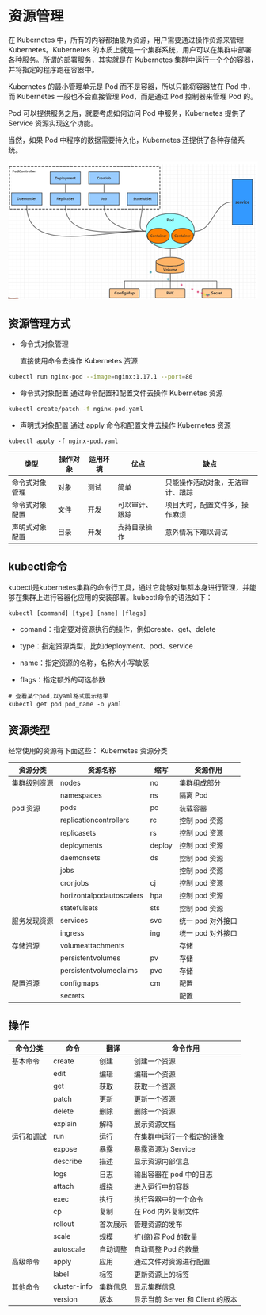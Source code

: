 # 资源管理

在 Kubernetes 中，所有的内容都抽象为资源，用户需要通过操作资源来管理 Kubernetes。Kubernetes 的本质上就是一个集群系统，用户可以在集群中部署各种服务。所谓的部署服务，其实就是在 Kubernetes 集群中运行一个个的容器，并将指定的程序跑在容器中。

Kubernetes 的最小管理单元是 Pod 而不是容器，所以只能将容器放在 Pod 中，而 Kubernetes 一般也不会直接管理 Pod，而是通过 Pod 控制器来管理 Pod 的。

Pod 可以提供服务之后，就要考虑如何访问 Pod 中服务，Kubernetes 提供了 Service 资源实现这个功能。

当然，如果 Pod 中程序的数据需要持久化，Kubernetes 还提供了各种存储系统。

![alt text](image.png)

## 资源管理方式

- 命令式对象管理

    直接使用命令去操作 Kubernetes 资源
```bash
kubectl run nginx-pod --image=nginx:1.17.1 --port=80
```

- 命令式对象配置
    通过命令配置和配置文件去操作 Kubernetes 资源
```bash
kubectl create/patch -f nginx-pod.yaml
```
- 声明式对象配置
    通过 apply 命令和配置文件去操作 Kubernetes 资源
```
kubectl apply -f nginx-pod.yaml
```

|  类型   | 操作对象   |  适用环境   | 优点  |缺点|
|  ----   | ----   |  ----  | ----  | ----
| 命令式对象管理  | 对象 | 测试  | 简单 |    只能操作活动对象，无法审计、跟踪 |
| 命令式对象配置  | 文件 | 开发  | 可以审计、跟踪 |  项目大时，配置文件多，操作麻烦   |
| 声明式对象配置 | 目录 | 开发  | 支持目录操作 |   意外情况下难以调试  |

## kubectl命令
kubectl是kubernetes集群的命令行工具，通过它能够对集群本身进行管理，并能够在集群上进行容器化应用的安装部署。kubectl命令的语法如下：
```batch
kubectl [command] [type] [name] [flags]
```
- comand：指定要对资源执行的操作，例如create、get、delete

- type：指定资源类型，比如deployment、pod、service

- name：指定资源的名称，名称大小写敏感

- flags：指定额外的可选参数

```batch
# 查看某个pod,以yaml格式展示结果
kubectl get pod pod_name -o yaml
```

## 资源类型
经常使用的资源有下面这些：
Kubernetes 资源分类

| 资源分类          | 资源名称                      | 缩写 | 资源作用          |
|-------------------|-------------------------------|------|-------------------|
| 集群级别资源      | nodes                         | no   | 集群组成部分      |
|                   | namespaces                    | ns   | 隔离 Pod          |
| pod 资源          | pods                          | po   | 装载容器          |
|                   | replicationcontrollers        | rc   | 控制 pod 资源     |
|                   | replicasets                   | rs   | 控制 pod 资源     |
|                   | deployments                   | deploy | 控制 pod 资源     |
|                   | daemonsets                    | ds   | 控制 pod 资源     |
|                   | jobs                          |      | 控制 pod 资源     |
|                   | cronjobs                      | cj   | 控制 pod 资源     |
|                   | horizontalpodautoscalers      | hpa  | 控制 pod 资源     |
|                   | statefulsets                  | sts  | 控制 pod 资源     |
| 服务发现资源      | services                      | svc  | 统一 pod 对外接口 |
|                   | ingress                       | ing  | 统一 pod 对外接口 |
| 存储资源          | volumeattachments             |      | 存储              |
|                   | persistentvolumes             | pv   | 存储              |
|                   | persistentvolumeclaims        | pvc  | 存储              |
| 配置资源          | configmaps                    | cm   | 配置              |
|                   | secrets                       |      | 配置              |

## 操作


| 命令分类     | 命令       | 翻译        | 命令作用                    |
|--------------|------------|-------------|-----------------------------|
| 基本命令     | create     | 创建        | 创建一个资源                |
|              | edit       | 编辑        | 编辑一个资源                |
|              | get        | 获取        | 获取一个资源                |
|              | patch      | 更新        | 更新一个资源                |
|              | delete     | 删除        | 删除一个资源                |
|              | explain    | 解释        | 展示资源文档                |
| 运行和调试   | run        | 运行        | 在集群中运行一个指定的镜像  |
|              | expose     | 暴露        | 暴露资源为 Service          |
|              | describe   | 描述        | 显示资源内部信息            |
|              | logs       | 日志        | 输出容器在 pod 中的日志     |
|              | attach     | 缠绕        | 进入运行中的容器            |
|              | exec       | 执行        | 执行容器中的一个命令        |
|              | cp         | 复制        | 在 Pod 内外复制文件         |
|              | rollout    | 首次展示    | 管理资源的发布              |
|              | scale      | 规模        | 扩(缩)容 Pod 的数量         |
|              | autoscale  | 自动调整    | 自动调整 Pod 的数量         |
| 高级命令     | apply      | 应用        | 通过文件对资源进行配置      |
|              | label      | 标签        | 更新资源上的标签            |
| 其他命令     | cluster-info | 集群信息  | 显示集群信息                |
|              | version    | 版本        | 显示当前 Server 和 Client 的版本 |
